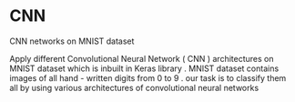 # CNN
CNN networks on MNIST dataset


Apply different Convolutional Neural Network ( CNN ) architectures on MNIST dataset which is inbuilt in Keras library . MNIST dataset contains images of all hand - written digits from 0 to 9 . our task is to classify them all by using various architectures of convolutional neural networks
